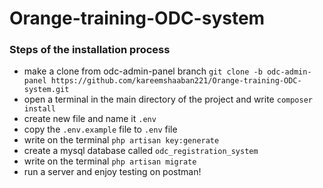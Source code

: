 # Orange-training-ODC-system

### Steps of the installation process

- make a clone from odc-admin-panel branch ```git clone -b odc-admin-panel https://github.com/kareemshaaban221/Orange-training-ODC-system.git```
- open a terminal in the main directory of the project and write ```composer install```
- create new file and name it `.env`
- copy the `.env.example` file to `.env` file
- write on the terminal `php artisan key:generate`
- create a mysql database called `odc_registration_system`
- write on the terminal `php artisan migrate`
- run a server and enjoy testing on postman!
